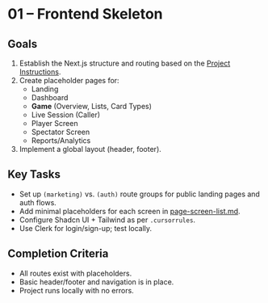 # 01 – Frontend Skeleton

## Goals
1. Establish the Next.js structure and routing based on the [Project Instructions](../.cursorrules).
2. Create placeholder pages for:
   - Landing
   - Dashboard
   - **Game** (Overview, Lists, Card Types)
   - Live Session (Caller)
   - Player Screen
   - Spectator Screen
   - Reports/Analytics
3. Implement a global layout (header, footer).

## Key Tasks
- Set up `(marketing)` vs. `(auth)` route groups for public landing pages and auth flows.
- Add minimal placeholders for each screen in [page-screen-list.md](../page-screen-list.md).
- Configure Shadcn UI + Tailwind as per `.cursorrules`.
- Use Clerk for login/sign-up; test locally.

## Completion Criteria
- All routes exist with placeholders.
- Basic header/footer and navigation is in place.
- Project runs locally with no errors.
